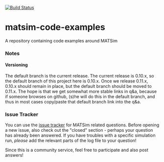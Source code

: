 [![Build Status](https://travis-ci.org/matsim-org/matsim-code-examples.svg?branch=0.10.x)](https://travis-ci.org/matsim-org/matsim-code-examples)

# matsim-code-examples
A repository containing code examples around MATSim

### Notes

#### Versioning

The default branch is the current release. 
The current release is 0.10.x, so the default branch of this project here is 0.10.x. Once we release 0.11.x, 0.10.x should remain in place, but the default branch should be moved to 0.11.x. The hope is that we get somewhat more stable links in q&a, because if someone browses on github, (s)he will do this in the default branch, and thus in most cases copy/paste that default branch link into the q&a.

### Issue Tracker

You can use the [issue tracker](https://github.com/matsim-org/matsim-code-examples/issues) for MATSim related questions. Before opening a new issue, also check out the "closed" section - perhaps your question has already been answered.
If you have troubles with a specific simulation run, *please* add the relevant parts of the log file to your question!

Since this is a community service, feel free to participate and also post answers!

